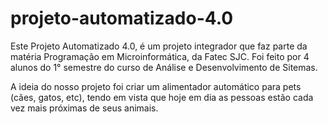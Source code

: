 # projeto-automatizado-4.0

Este Projeto Automatizado 4.0, é um projeto integrador que faz parte da matéria Programação em Microinformática, da Fatec SJC.
Foi feito por 4 alunos do 1° semestre do curso de Análise e Desenvolvimento de Sitemas.

A ideia do nosso projeto foi criar um alimentador automático para pets (cães, gatos, etc), tendo em vista que hoje em dia as pessoas estão cada vez mais próximas de seus animais.

